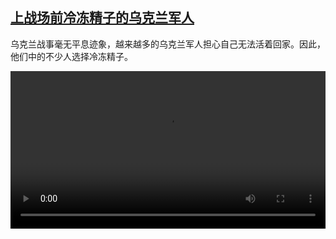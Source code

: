 <!--1676985426000-->
[上战场前冷冻精子的乌克兰军人](https://www.dw.com/zh/%E4%B8%8A%E6%88%98%E5%9C%BA%E5%89%8D%E5%86%B7%E5%86%BB%E7%B2%BE%E5%AD%90%E7%9A%84%E4%B9%8C%E5%85%8B%E5%85%B0%E5%86%9B%E4%BA%BA/a-64774977)
------

<p>乌克兰战事毫无平息迹象，越来越多的乌克兰军人担心自己无法活着回家。因此，他们中的不少人选择冷冻精子。</small></p><video src="https://tvdownloaddw-a.akamaihd.net/dwtv_video/flv/vdt_zh/2023/bchi230221_001_ukrainesperma_01r_AVC_1280x720.mp4" controls style="width:100%"></video>
